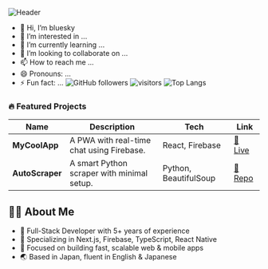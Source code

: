 ![Header](https://github.com/ninja.png)
- 👋 Hi, I’m bluesky
- 👀 I’m interested in ...
- 🌱 I’m currently learning ...
- 💞️ I’m looking to collaborate on ...
- 📫 How to reach me ...
- 😄 Pronouns: ...
- ⚡ Fun fact: ...
![GitHub followers](https://img.shields.io/github/followers/bluesky950520?label=Follow&style=social)
![visitors](https://visitor-badge.glitch.me/badge?page_id=bluesky950520)
![Top Langs](https://img.shields.io/github/languages/top/bluesky950520/repo-name)
### 🔥 Featured Projects

| Name | Description | Tech | Link |
|------|-------------|------|------|
| **MyCoolApp** | A PWA with real-time chat using Firebase. | React, Firebase | [🔗 Live](https://mycoolapp.com) |
| **AutoScraper** | A smart Python scraper with minimal setup. | Python, BeautifulSoup | [🔗 Repo](https://github.com/bluesky950520/autoscraper) |
## 👨‍💻 About Me

- 🧠 Full-Stack Developer with 5+ years of experience
- 🚀 Specializing in Next.js, Firebase, TypeScript, React Native
- 🎯 Focused on building fast, scalable web & mobile apps
- 🌏 Based in Japan, fluent in English & Japanese

<!---
bluesky950520/bluesky950520 is a ✨ special ✨ repository because its `README.md` (this file) appears on your GitHub profile.
You can click the Preview link to take a look at your changes.
--->
